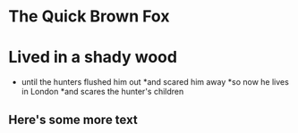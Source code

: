 # The Quick Brown Fox

# Lived in a shady wood
* until the hunters flushed him out
  *and scared him away
  *so now he lives in London
  *and scares the hunter's children

## Here's some more text
